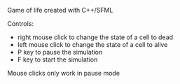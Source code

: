 Game of life created with C++/SFML

Controls:
- right mouse click to change the state of a cell to dead
- left mouse click to change the state of a cell to alive
- P key to pause the simulation
- F key to start the simulation

Mouse clicks only work in pause mode